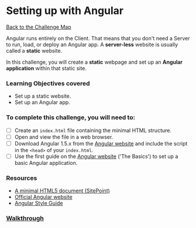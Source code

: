 # Setting up with Angular

[Back to the Challenge Map](00_challenge_map.md)

Angular runs entirely on the Client. That means that you don't need a Server to run, load, or deploy an Angular app. A **server-less** website is usually called a **static** website.

In this challenge, you will create a **static** webpage and set up an **Angular application** within that static site.

### Learning Objectives covered
- Set up a static website.
- Set up an Angular app.

### To complete this challenge, you will need to:

- [ ] Create an `index.html` file containing the minimal HTML structure.
- [ ] Open and view the file in a web browser.
- [ ] Download Angular 1.5.x from the [Angular website](https://angularjs.org/) and include the script in the `<head>` of your `index.html`.
- [ ] Use the first guide on the [Angular website](https://angularjs.org/) ('The Basics') to set up a basic Angular application.

### Resources

- [A minimal HTML5 document (SitePoint)](http://www.sitepoint.com/a-minimal-html-document-html5-edition/)
- [Official Angular website](https://angularjs.org/)
- [Angular Style Guide](https://github.com/johnpapa/angular-styleguide/blob/master/a1/README.md)

### [Walkthrough](walkthroughs/01_setting_up_with_angular.md)
